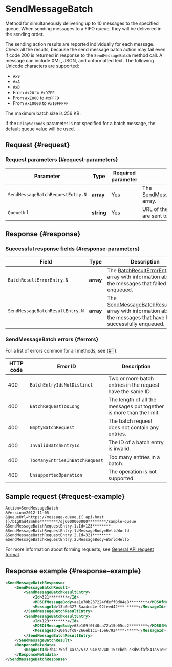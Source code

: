 # SendMessageBatch

Method for simultaneously delivering up to 10 messages to the specified queue. When sending messages to a FIFO queue, they will be delivered in the sending order.

The sending action results are reported individually for each message. Check all the results, because the send message batch action may fail even if code 200 is returned in response to the `SendMessageBatch` method call. A message can include XML, JSON, and unformatted text. The following Unicode characters are supported:

* `#x9`
* `#xA`
* `#xD`
* From `#x20` to `#xD7FF`
* From `#xE000` to `#xFFFD`
* From `#x10000` to `#x10FFFFF`

The maximum batch size is 256 KB.

If the `DelaySeconds` parameter is not specified for a batch message, the default queue value will be used.

## Request {#request}

### Request parameters {#request-parameters}

Parameter | Type | Required parameter | Description
----- | ----- | ----- | -----
`SendMessageBatchRequestEntry.N` | **array** | Yes | The [SendMessageBatchRequestEntry](../data-types/SendMessageBatchRequestEntry.md) array.
`QueueUrl` | **string** | Yes | URL of the queue that messages are sent to.

## Response {#response}

### Successful response fields {#response-parameters}

Field | Type | Description
----- | ----- | -----
`BatchResultErrorEntry.N` | **array** | The [BatchResultErrorEntry](../data-types/BatchResultErrorEntry.md) array with information about the messages that failed to be enqueued.
`SendMessageBatchResultEntry.N` | **array** | The [SendMessageBatchResultEntry](../data-types/SendMessageBatchResultEntry.md) array with information about the messages that have been successfully enqueued.

### SendMessageBatch errors {#errors}

For a list of errors common for all methods, see [{#T}](../common-errors.md).

HTTP code | Error ID | Description
----- | ----- | -----
400 | `BatchEntryIdsNotDistinct` | Two or more batch entries in the request have the same ID.
400 | `BatchRequestTooLong` | The length of all the messages put together is more than the limit.
400 | `EmptyBatchRequest` | The batch request does not contain any entries.
400 | `InvalidBatchEntryId` | The ID of a batch entry is invalid.
400 | `TooManyEntriesInBatchRequest` | Too many entries in a batch.
400 | `UnsupportedOperation` | The operation is not supported.

## Sample request {#request-example}

```text
Action=SendMessageBatch
&Version=2012-11-05
&QueueUrl=https://message-queue.{{ api-host }}/b1g8ad42m6he********/dj6000000000********/sample-queue
&SendMessageBatchRequestEntry.1.Id=123********
&SendMessageBatchRequestEntry.1.MessageBody=HelloWorld
&SendMessageBatchRequestEntry.2.Id=321********
&SendMessageBatchRequestEntry.2.MessageBody=WorldHello
```

For more information about forming requests, see [General API request format](../index.md#api-request).

## Response example {#response-example}

```xml
<SendMessageBatchResponse>
    <SendMessageBatchResult>
        <SendMessageBatchResultEntry>
            <Id>321********</Id>
            <MD5OfMessageBody>aa1e70b237224fdeff0d04e8********</MD5OfMessageBody>
            <MessageId>13b0e327-8aa4cd4e-92feed42***-*****</MessageId>
        </SendMessageBatchResultEntry>
        <SendMessageBatchResultEntry>
            <Id>123********</Id>
            <MD5OfMessageBody>68e109f0f40ca72a15e05cc2********</MD5OfMessageBody>
            <MessageId>10e93fc8-266eb1c1-15e67924***-*****</MessageId>
        </SendMessageBatchResultEntry>
    </SendMessageBatchResult>
    <ResponseMetadata>
        <RequestId>7b4175bf-4a7a7572-94e7a240-15ccbeb-c3d59faf841a51e0fd1184b1********</RequestId>
    </ResponseMetadata>
</SendMessageBatchResponse>
```
